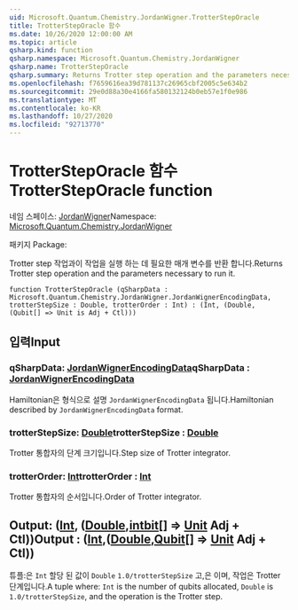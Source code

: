 ```yaml
---
uid: Microsoft.Quantum.Chemistry.JordanWigner.TrotterStepOracle
title: TrotterStepOracle 함수
ms.date: 10/26/2020 12:00:00 AM
ms.topic: article
qsharp.kind: function
qsharp.namespace: Microsoft.Quantum.Chemistry.JordanWigner
qsharp.name: TrotterStepOracle
qsharp.summary: Returns Trotter step operation and the parameters necessary to run it.
ms.openlocfilehash: f7659616ea39d781137c26965cbf2005c5e634b2
ms.sourcegitcommit: 29e0d88a30e4166fa580132124b0eb57e1f0e986
ms.translationtype: MT
ms.contentlocale: ko-KR
ms.lasthandoff: 10/27/2020
ms.locfileid: "92713770"
---
```

# <a name="trottersteporacle-function"></a><span data-ttu-id="e77e8-102">TrotterStepOracle 함수</span><span class="sxs-lookup"><span data-stu-id="e77e8-102">TrotterStepOracle function</span></span>

<span data-ttu-id="e77e8-103">네임 스페이스: [JordanWigner](xref:Microsoft.Quantum.Chemistry.JordanWigner)</span><span class="sxs-lookup"><span data-stu-id="e77e8-103">Namespace: [Microsoft.Quantum.Chemistry.JordanWigner](xref:Microsoft.Quantum.Chemistry.JordanWigner)</span></span>

<span data-ttu-id="e77e8-104">패키지 [](https://nuget.org/packages/)</span><span class="sxs-lookup"><span data-stu-id="e77e8-104">Package: [](https://nuget.org/packages/)</span></span>


<span data-ttu-id="e77e8-105">Trotter step 작업과이 작업을 실행 하는 데 필요한 매개 변수를 반환 합니다.</span><span class="sxs-lookup"><span data-stu-id="e77e8-105">Returns Trotter step operation and the parameters necessary to run it.</span></span>

```qsharp
function TrotterStepOracle (qSharpData : Microsoft.Quantum.Chemistry.JordanWigner.JordanWignerEncodingData, trotterStepSize : Double, trotterOrder : Int) : (Int, (Double, (Qubit[] => Unit is Adj + Ctl)))
```


## <a name="input"></a><span data-ttu-id="e77e8-106">입력</span><span class="sxs-lookup"><span data-stu-id="e77e8-106">Input</span></span>

### <a name="qsharpdata--jordanwignerencodingdata"></a><span data-ttu-id="e77e8-107">qSharpData: [JordanWignerEncodingData](xref:Microsoft.Quantum.Chemistry.JordanWigner.JordanWignerEncodingData)</span><span class="sxs-lookup"><span data-stu-id="e77e8-107">qSharpData : [JordanWignerEncodingData](xref:Microsoft.Quantum.Chemistry.JordanWigner.JordanWignerEncodingData)</span></span>

<span data-ttu-id="e77e8-108">Hamiltonian은 형식으로 설명 `JordanWignerEncodingData` 됩니다.</span><span class="sxs-lookup"><span data-stu-id="e77e8-108">Hamiltonian described by `JordanWignerEncodingData` format.</span></span>


### <a name="trotterstepsize--double"></a><span data-ttu-id="e77e8-109">trotterStepSize: [Double](xref:microsoft.quantum.lang-ref.double)</span><span class="sxs-lookup"><span data-stu-id="e77e8-109">trotterStepSize : [Double](xref:microsoft.quantum.lang-ref.double)</span></span>

<span data-ttu-id="e77e8-110">Trotter 통합자의 단계 크기입니다.</span><span class="sxs-lookup"><span data-stu-id="e77e8-110">Step size of Trotter integrator.</span></span>


### <a name="trotterorder--int"></a><span data-ttu-id="e77e8-111">trotterOrder: [Int](xref:microsoft.quantum.lang-ref.int)</span><span class="sxs-lookup"><span data-stu-id="e77e8-111">trotterOrder : [Int](xref:microsoft.quantum.lang-ref.int)</span></span>

<span data-ttu-id="e77e8-112">Trotter 통합자의 순서입니다.</span><span class="sxs-lookup"><span data-stu-id="e77e8-112">Order of Trotter integrator.</span></span>



## <a name="output--intdoublequbit--unit-adj--ctl"></a><span data-ttu-id="e77e8-113">Output: ([Int](xref:microsoft.quantum.lang-ref.int), ([Double](xref:microsoft.quantum.lang-ref.double),[intbit](xref:microsoft.quantum.lang-ref.qubit)[] => [Unit](xref:microsoft.quantum.lang-ref.unit) Adj + Ctl))</span><span class="sxs-lookup"><span data-stu-id="e77e8-113">Output : ([Int](xref:microsoft.quantum.lang-ref.int),([Double](xref:microsoft.quantum.lang-ref.double),[Qubit](xref:microsoft.quantum.lang-ref.qubit)[] => [Unit](xref:microsoft.quantum.lang-ref.unit) Adj + Ctl))</span></span>

<span data-ttu-id="e77e8-114">튜플:은 `Int` 할당 된 값이 `Double` `1.0/trotterStepSize` 고,은 이며, 작업은 Trotter 단계입니다.</span><span class="sxs-lookup"><span data-stu-id="e77e8-114">A tuple where: `Int` is the number of qubits allocated, `Double` is `1.0/trotterStepSize`, and the operation is the Trotter step.</span></span>